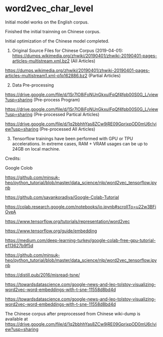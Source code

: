# word2vec_char_level

Initial model works on the English corpus.

Finished the initial trainning on Chinese corpus.

Initial optimization of the Chinese model completed.


1. Original Source Files for Chinese Corpus (2019-04-01):
https://dumps.wikimedia.org/zhwiki/20190401/zhwiki-20190401-pages-articles-multistream.xml.bz2 (All Articles)

https://dumps.wikimedia.org/zhwiki/20190401/zhwiki-20190401-pages-articles-multistream1.xml-p1p162886.bz2 (Partial Articles)


2. Data Pre-processing

https://drive.google.com/file/d/1Sr7lO8iFoNUnGkxuIFqQf4fpb00S0G_L/view?usp=sharing (Pre-process Program)

https://drive.google.com/file/d/1Sr7lO8iFoNUnGkxuIFqQf4fpb00S0G_L/view?usp=sharing (Pre-processed Partical Articles)

https://drive.google.com/file/d/1q2bbhhYas8ZCw9jRE09GprjxpOD0mU6r/view?usp=sharing (Pre-processed All Articles)


3. Tensorflow trainings have been performed with GPU or TPU accelerations. In extreme cases, RAM + VRAM usages can be up to 24GB on local machine.




Credits:

Google Colob

https://github.com/minsuk-heo/python_tutorial/blob/master/data_science/nlp/word2vec_tensorflow.ipynb

https://github.com/savankoradiya/Google-Colab-Tutorial

https://colab.research.google.com/notebooks/io.ipynb#scrollTo=u22w3BFiOveA

https://www.tensorflow.org/tutorials/representation/word2vec

https://www.tensorflow.org/guide/embedding

https://medium.com/deep-learning-turkey/google-colab-free-gpu-tutorial-e113627b9f5d

https://github.com/minsuk-heo/python_tutorial/blob/master/data_science/nlp/word2vec_tensorflow.ipynb

https://distill.pub/2016/misread-tsne/

https://towardsdatascience.com/google-news-and-leo-tolstoy-visualizing-word2vec-word-embeddings-with-t-sne-11558d8bd4d

https://towardsdatascience.com/google-news-and-leo-tolstoy-visualizing-word2vec-word-embeddings-with-t-sne-11558d8bd4d


The Chinese corpus after preprocessed from Chinese wiki-dump is available at https://drive.google.com/file/d/1q2bbhhYas8ZCw9jRE09GprjxpOD0mU6r/view?usp=sharing
